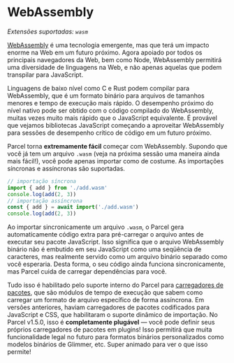 # WebAssembly

_Extensões suportadas: `wasm`_

[WebAssembly](https://webassembly.org) é uma tecnologia emergente, mas que terá um impacto enorme na Web em um futuro próximo. Agora apoiado por todos os principais navegadores da Web, bem como Node, WebAssembly permitirá uma diversidade de linguagens na Web, e não apenas aquelas que podem transpilar para JavaScript.

Linguagens de baixo nível como C e Rust podem compilar para WebAssembly, que é um formato binário para arquivos de tamanhos menores e tempo de execução mais rápido. O desempenho próximo do nível nativo pode ser obtido com o código compilado do WebAssembly, muitas vezes muito mais rápido que o JavaScript equivalente. É provável que vejamos bibliotecas JavaScript começando a aproveitar WebAssembly para sessões de desempenho crítico de código em um futuro próximo.

Parcel torna **extremamente fácil** começar com WebAssembly. Supondo que você já tem um arquivo `.wasm` \(veja na próxima sessão uma maneira ainda mais fácil!\), você pode apenas importar como de costume. As importações síncronas e assíncronas são suportadas.

```javascript
// importação síncrona
import { add } from './add.wasm'
console.log(add(2, 3))
// importação assíncrona
const { add } = await import('./add.wasm')
console.log(add(2, 3))
```

Ao importar sincronicamente um arquivo `.wasm`, o Parcel gera automaticamente código extra para pré-carregar o arquivo antes de executar seu pacote JavaScript. Isso significa que o arquivo WebAssembly binário não é embutido em seu JavaScript como uma seqüência de caracteres, mas realmente servido como um arquivo binário separado como você esperaria. Desta forma, o seu código ainda funciona sincronicamente, mas Parcel cuida de carregar dependências para você.

Tudo isso é habilitado pelo suporte interno do Parcel para [carregadores de pacotes](https://github.com/parcel-bundler/parcel/pull/565), que são módulos de tempo de execução que sabem como carregar um formato de arquivo específico de forma assíncrona. Em versões anteriores, haviam carregadores de pacotes codificados para JavaScript e CSS, que habilitaram o suporte dinâmico de importação. No Parcel v1.5.0, isso é **completamente plugável** — você pode definir seus próprios carregadores de pacotes em plugins! Isso permitirá que muita funcionalidade legal no futuro para formatos binários personalizados como modelos binários de Glimmer, etc. Super animado para ver o que isso permite!

